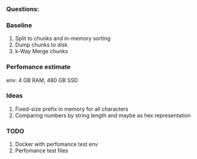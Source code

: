 ### Questions:

### Baseline

1. Split to chunks and in-memory sorting 
2. Dump chunks to disk
3. k-Way Merge chunks


### Perfomance estimate 

env: 4 GB RAM, 480 GB SSD


### Ideas

1. Fixed-size prefix in memory for all characters
2. Comparing numbers by string length and maybe as hex representation


### TODO 

1. Docker with perfomance test env
3. Perfomance test files 